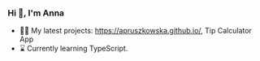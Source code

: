 ### Hi 👋, I'm Anna


- 👨‍💻 My latest projects: https://apruszkowska.github.io/, Tip Calculator App
- :hourglass: Currently learning TypeScript.

